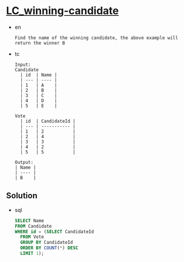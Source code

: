 # [LC_winning-candidate](https://leetcode.com/problems/winning-candidate)

* en

  ```en
  Find the name of the winning candidate, the above example will return the winner B
  ```

* tc

  ```tc
  Input:
  Candidate
    | id  | Name |
    | --- | ---- |
    | 1   | A    |
    | 2   | B    |
    | 3   | C    |
    | 4   | D    |
    | 5   | E    |

  Vote
    | id  | CandidateId |
    | --- | ----------- |
    | 1   | 2           |
    | 2   | 4           |
    | 3   | 3           |
    | 4   | 2           |
    | 5   | 5           |

  Output:
  | Name |
  | ---- |
  | B    |
  ```

## Solution

* sql

  ```sql
  SELECT Name
  FROM Candidate
  WHERE id = (SELECT CandidateId
    FROM Vote
    GROUP BY CandidateId
    ORDER BY COUNT(*) DESC
    LIMIT 1);
  ```
